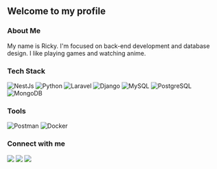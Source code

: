 ## Welcome to my profile

### About Me
My name is Ricky. I'm focused on back-end development and database design. I like playing games and watching anime. 

### Tech Stack
![NestJs](https://img.shields.io/badge/-NestJs-05122A?style=flat&logo=nestjs)
![Python](https://img.shields.io/badge/-Python-05122A?style=flat&logo=python)
![Laravel](https://img.shields.io/badge/-Laravel-05122A?style=flat&logo=laravel)
![Django](https://img.shields.io/badge/-Django-05122A?style=flat&logo=django)
![MySQL](https://img.shields.io/badge/-MySQL-05122A?style=flat&logo=mysql)
![PostgreSQL](https://img.shields.io/badge/-PostgreSQL-05122A?style=flat&logo=postgresql)
![MongoDB](https://img.shields.io/badge/-MongoDB-05122A?style=flat&logo=mongodb)

### Tools
![Postman](https://img.shields.io/badge/-Postman-05122A?style=flat&logo=postman)
![Docker](https://img.shields.io/badge/-Docker-05122A?style=flat&logo=docker)

### Connect with me
<p align="left">
<a href="https://www.linkedin.com/in/ricky-putra-tedjo"><img src="https://img.shields.io/badge/-Ricky%20Putra%20Pratama%20Tedjo-0077B5?style=flat&logo=LinkedIn&logoColor=white"/></a>
<a href="https://discord.gg/dttFnBCh"><img src="https://img.shields.io/badge/-.m8-523EAE?style=flat&logo=Discord&logoColor=white"/></a>
  <a href="https://steamcommunity.com/id/rotlm"><img src="https://img.shields.io/badge/-rotlm-08037E?style=flat&logo=Steam&logoColor=white"/></a>
</p>
